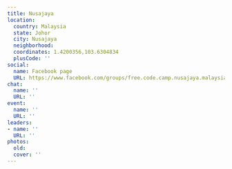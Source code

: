 ```yaml
---
title: Nusajaya
location:
  country: Malaysia
  state: Johor
  city: Nusajaya
  neighborhood: 
  coordinates: 1.4200356,103.6304834
  plusCode: ''
social:
  name: Facebook page
  URL: https://www.facebook.com/groups/free.code.camp.nusajaya.malaysia/
chat:
  name: ''
  URL: ''
event:
  name: ''
  URL: ''
leaders:
- name: ''
  URL: ''
photos:
  old: 
  cover: ''
---
```

